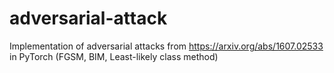 # adversarial-attack

Implementation of adversarial attacks from https://arxiv.org/abs/1607.02533 in PyTorch (FGSM, BIM, Least-likely class method)

